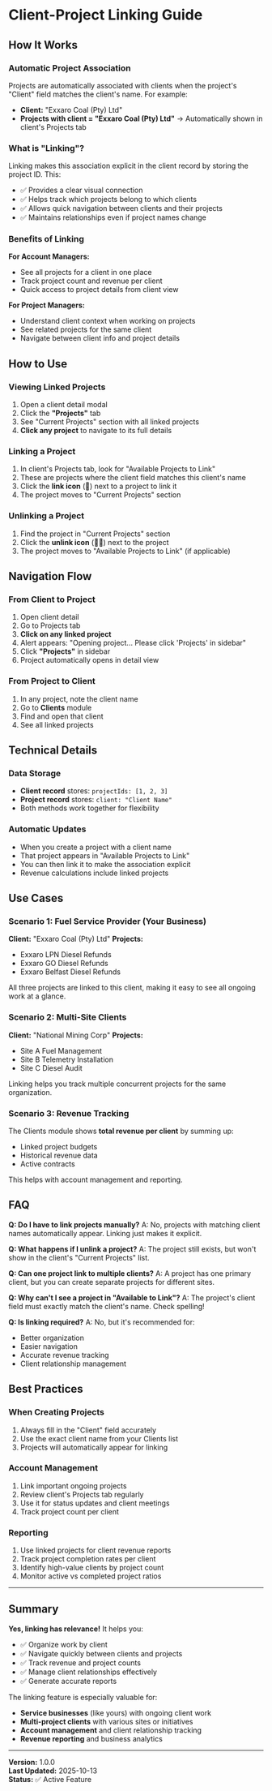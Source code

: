 # Client-Project Linking Guide

## How It Works

### Automatic Project Association
Projects are automatically associated with clients when the project's "Client" field matches the client's name. For example:
- **Client:** "Exxaro Coal (Pty) Ltd"
- **Projects with client = "Exxaro Coal (Pty) Ltd"** → Automatically shown in client's Projects tab

### What is "Linking"?
Linking makes this association explicit in the client record by storing the project ID. This:
- ✅ Provides a clear visual connection
- ✅ Helps track which projects belong to which clients
- ✅ Allows quick navigation between clients and their projects
- ✅ Maintains relationships even if project names change

### Benefits of Linking

**For Account Managers:**
- See all projects for a client in one place
- Track project count and revenue per client
- Quick access to project details from client view

**For Project Managers:**
- Understand client context when working on projects
- See related projects for the same client
- Navigate between client info and project details

## How to Use

### Viewing Linked Projects
1. Open a client detail modal
2. Click the **"Projects"** tab
3. See "Current Projects" section with all linked projects
4. **Click any project** to navigate to its full details

### Linking a Project
1. In client's Projects tab, look for "Available Projects to Link"
2. These are projects where the client field matches this client's name
3. Click the **link icon** (🔗) next to a project to link it
4. The project moves to "Current Projects" section

### Unlinking a Project
1. Find the project in "Current Projects" section
2. Click the **unlink icon** (🔗⃠) next to the project
3. The project moves to "Available Projects to Link" (if applicable)

## Navigation Flow

### From Client to Project
1. Open client detail
2. Go to Projects tab
3. **Click on any linked project**
4. Alert appears: "Opening project... Please click 'Projects' in sidebar"
5. Click **"Projects"** in sidebar
6. Project automatically opens in detail view

### From Project to Client
1. In any project, note the client name
2. Go to **Clients** module
3. Find and open that client
4. See all linked projects

## Technical Details

### Data Storage
- **Client record** stores: `projectIds: [1, 2, 3]`
- **Project record** stores: `client: "Client Name"`
- Both methods work together for flexibility

### Automatic Updates
- When you create a project with a client name
- That project appears in "Available Projects to Link"
- You can then link it to make the association explicit
- Revenue calculations include linked projects

## Use Cases

### Scenario 1: Fuel Service Provider (Your Business)
**Client:** "Exxaro Coal (Pty) Ltd"
**Projects:**
- Exxaro LPN Diesel Refunds
- Exxaro GO Diesel Refunds  
- Exxaro Belfast Diesel Refunds

All three projects are linked to this client, making it easy to see all ongoing work at a glance.

### Scenario 2: Multi-Site Clients
**Client:** "National Mining Corp"
**Projects:**
- Site A Fuel Management
- Site B Telemetry Installation
- Site C Diesel Audit

Linking helps you track multiple concurrent projects for the same organization.

### Scenario 3: Revenue Tracking
The Clients module shows **total revenue per client** by summing up:
- Linked project budgets
- Historical revenue data
- Active contracts

This helps with account management and reporting.

## FAQ

**Q: Do I have to link projects manually?**
A: No, projects with matching client names automatically appear. Linking just makes it explicit.

**Q: What happens if I unlink a project?**
A: The project still exists, but won't show in the client's "Current Projects" list.

**Q: Can one project link to multiple clients?**
A: A project has one primary client, but you can create separate projects for different sites.

**Q: Why can't I see a project in "Available to Link"?**
A: The project's client field must exactly match the client's name. Check spelling!

**Q: Is linking required?**
A: No, but it's recommended for:
- Better organization
- Easier navigation
- Accurate revenue tracking
- Client relationship management

## Best Practices

### When Creating Projects
1. Always fill in the "Client" field accurately
2. Use the exact client name from your Clients list
3. Projects will automatically appear for linking

### Account Management
1. Link important ongoing projects
2. Review client's Projects tab regularly
3. Use it for status updates and client meetings
4. Track project count per client

### Reporting
1. Use linked projects for client revenue reports
2. Track project completion rates per client
3. Identify high-value clients by project count
4. Monitor active vs completed project ratios

---

## Summary

**Yes, linking has relevance!** It helps you:
- ✅ Organize work by client
- ✅ Navigate quickly between clients and projects
- ✅ Track revenue and project counts
- ✅ Manage client relationships effectively
- ✅ Generate accurate reports

The linking feature is especially valuable for:
- **Service businesses** (like yours) with ongoing client work
- **Multi-project clients** with various sites or initiatives
- **Account management** and client relationship tracking
- **Revenue reporting** and business analytics

---

**Version:** 1.0.0  
**Last Updated:** 2025-10-13  
**Status:** ✅ Active Feature
